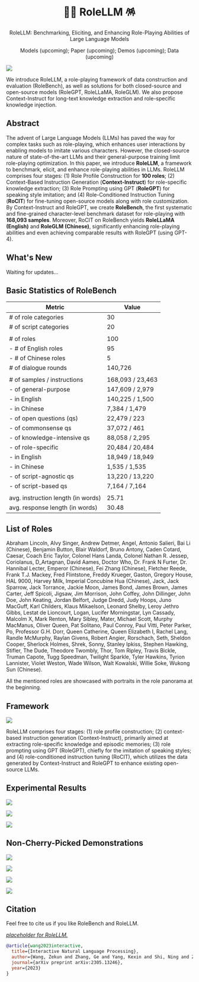 <div align= "center">
    <h1> 👨‍🎤 RoleLLM 🪅 </h1>
</div>

<p align="center">  
RoleLLM: Benchmarking, Eliciting, and Enhancing Role-Playing Abilities of Large Language Models
</p>

<p align="center">  
Models (upcoming); Paper (upcoming); Demos (upcoming); Data (upcoming)
</p>

![](./assets/rolellm-bird-eye.png)

We introduce RoleLLM, a role-playing framework of data construction and evaluation (RoleBench), as well as solutions for both closed-source and open-source models (RoleGPT, RoleLLaMA, RoleGLM). We also propose Context-Instruct for long-text knowledge extraction and role-specific knowledge injection.


## Abstract

The advent of Large Language Models (LLMs) has paved the way for complex tasks such as role-playing, which enhances user interactions by enabling models to imitate various characters. However, the closed-source nature of state-of-the-art LLMs and their general-purpose training limit role-playing optimization. In this paper, we introduce **RoleLLM**, a framework to benchmark, elicit, and enhance role-playing abilities in LLMs. RoleLLM comprises four stages: (1) Role Profile Construction for **100 roles**; (2) Context-Based Instruction Generation (**Context-Instruct**) for role-specific knowledge extraction; (3) Role Prompting using GPT (**RoleGPT**) for speaking style imitation; and (4) Role-Conditioned Instruction Tuning (**RoCIT**) for fine-tuning open-source models along with role customization. By Context-Instruct and RoleGPT, we create **RoleBench**, the first systematic and fine-grained character-level benchmark dataset for role-playing with **168,093 samples**. Moreover, RoCIT on RoleBench yields **RoleLLaMA (English)** and **RoleGLM (Chinese)**, significantly enhancing role-playing abilities and even achieving comparable results with RoleGPT (using GPT-4).



## What's New

Waiting for updates...



## Basic Statistics of RoleBench

| Metric                             | Value            |
| ---------------------------------- | ---------------- |
| # of role categories               | 30               |
| # of script categories             | 20               |
|                                    |                  |
| # of roles                         | 100              |
| - # of English roles               | 95               |
| - # of Chinese roles               | 5                |
| # of dialogue rounds               | 140,726          |
|                                    |                  |
| # of samples / instructions        | 168,093 / 23,463 |
| - of general-purpose               | 147,609 / 2,979  |
| - in English                       | 140,225 / 1,500  |
| - in Chinese                       | 7,384 / 1,479    |
| - of open questions (qs)           | 22,479 / 223     |
| - of commonsense qs                | 37,072 / 461     |
| - of knowledge-intensive qs        | 88,058 / 2,295   |
| - of role-specific                 | 20,484 / 20,484  |
| - in English                       | 18,949 / 18,949  |
| - in Chinese                       | 1,535 / 1,535    |
| - of script-agnostic qs            | 13,220 / 13,220  |
| - of script-based qs               | 7,164 / 7,164    |
|                                    |                  |
| avg. instruction length (in words) | 25.71            |
| avg. response length (in words)    | 30.48            |



## List of Roles

Abraham Lincoln, Alvy Singer, Andrew Detmer, Angel, Antonio Salieri, Bai Li (Chinese), Benjamin Button, Blair Waldorf, Bruno Antony, Caden Cotard, Caesar, Coach Eric Taylor, Colonel Hans Landa, Colonel Nathan R. Jessep, Coriolanus, D\_Artagnan, David Aames, Doctor Who, Dr. Frank N Furter, Dr. Hannibal Lecter, Emperor (Chinese), Fei Zhang (Chinese), Fletcher Reede, Frank T.J. Mackey, Fred Flintstone, Freddy Krueger, Gaston, Gregory House, HAL 9000, Harvey Milk, Imperial Concubine Hua (Chinese), Jack, Jack Sparrow, Jack Torrance, Jackie Moon, James Bond, James Brown, James Carter, Jeff Spicoli, Jigsaw, Jim Morrison, John Coffey, John Dillinger, John Doe, John Keating, Jordan Belfort, Judge Dredd, Judy Hoops, Juno MacGuff, Karl Childers, Klaus Mikaelson, Leonard Shelby, Leroy Jethro Gibbs, Lestat de Lioncourt, Logan, Lucifer Morningstar, Lyn Cassady, Malcolm X, Mark Renton, Mary Sibley, Mater, Michael Scott, Murphy MacManus, Oliver Queen, Pat Solitano, Paul Conroy, Paul Vitti, Peter Parker, Po, Professor G.H. Dorr, Queen Catherine, Queen Elizabeth I, Rachel Lang, Randle McMurphy, Raylan Givens, Robert Angier, Rorschach, Seth, Sheldon Cooper, Sherlock Holmes, Shrek, Sonny, Stanley Ipkiss, Stephen Hawking, Stifler, The Dude, Theodore Twombly, Thor, Tom Ripley, Travis Bickle, Truman Capote, Tugg Speedman, Twilight Sparkle, Tyler Hawkins, Tyrion Lannister, Violet Weston, Wade Wilson, Walt Kowalski, Willie Soke, Wukong Sun (Chinese). 

All the mentioned roles are showcased with portraits in the role panorama at the beginning.



## Framework

![](./assets/framework.png)

RoleLLM comprises four stages: (1) role profile construction; (2) context-based instruction generation (Context-Instruct), primarily aimed at extracting role-specific knowledge and episodic memories; (3) role prompting using GPT (RoleGPT), chiefly for the imitation of speaking styles; and (4) role-conditioned instruction tuning (RoCIT), which utilizes the data generated by Context-Instruct and RoleGPT to enhance existing open-source LLMs.



## Experimental Results

![](./assets/main-ins-gen-rolellama.png)

![](./assets/main-ins-gen-roleglm.png)

![](./assets/main-role-gen-rolellama.png)



## Non-Cherry-Picked Demonstrations

![](./assets/wukong-demo.png)

![](./assets/twilight-demo.png)

![](./assets/jack_sparrow-demo.png)

![](./assets/hawking-demo.png)



## Citation

Feel free to cite us if you like RoleBench and RoleLLM.

<u>*placeholder for RoleLLM.*</u>

```bibtex
@article{wang2023interactive,
  title={Interactive Natural Language Processing},
  author={Wang, Zekun and Zhang, Ge and Yang, Kexin and Shi, Ning and Zhou, Wangchunshu and Hao, Shaochun and Xiong, Guangzheng and Li, Yizhi and Sim, Mong Yuan and Chen, Xiuying and others},
  journal={arXiv preprint arXiv:2305.13246},
  year={2023}
}
```

